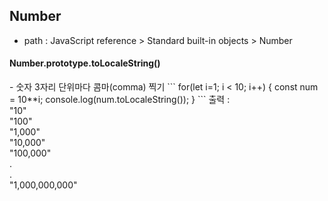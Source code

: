 Number
-
- path : JavaScript reference > Standard built-in objects > Number

<h4>Number.prototype.toLocaleString()</h4>
- 숫자 3자리 단위마다 콤마(comma) 찍기
```
for(let i=1; i < 10; i++) {
    const num = 10**i;
    console.log(num.toLocaleString());
}
```
출력 : <br />
"10" <br />
"100" <br />
"1,000" <br />
"10,000" <br />
"100,000" <br />
. <br />
. <br />
"1,000,000,000"